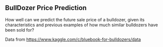 ## BullDozer Price Prediction

How well can we predict the future sale price of a bulldozer, given its characteristics and previous examples of how much similar bulldozers have been sold for?

Data from https://www.kaggle.com/c/bluebook-for-bulldozers/data

